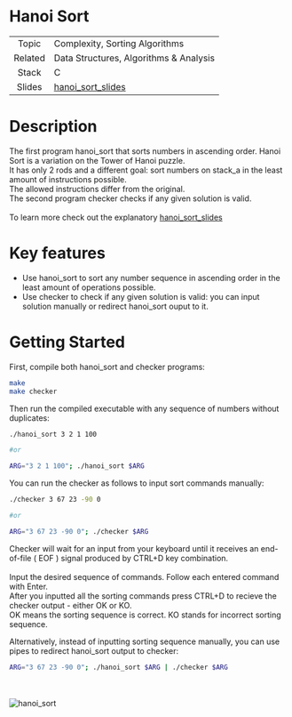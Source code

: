 # Hanoi Sort 

|  |  |
| :-: | - |
| Topic | Complexity, Sorting Algorithms |
| Related | Data Structures, Algorithms & Analysis |
| Stack | C |
| Slides | [hanoi_sort_slides](https://docs.google.com/presentation/d/e/2PACX-1vTEFvmQacI0a-NeA9DnU58SuYOy3MqDvup1_kxTQklIl93tVBSGWQalBJoeJAv8oACY-o2M35ARGiqq/pub?start=false&loop=false&delayms=3000) |

# Description

The first program hanoi_sort that sorts numbers in ascending order. Hanoi Sort is a variation on the Tower of Hanoi puzzle. <br>
It has only 2 rods and a different goal: sort numbers on stack_a in the least amount of instructions possible. <br>
The allowed instructions differ from the original.<br>
The second program checker checks if any given solution is valid. <br><br>
To learn more check out the explanatory [hanoi_sort_slides](https://docs.google.com/presentation/d/e/2PACX-1vTEFvmQacI0a-NeA9DnU58SuYOy3MqDvup1_kxTQklIl93tVBSGWQalBJoeJAv8oACY-o2M35ARGiqq/pub?start=false&loop=false&delayms=3000) 

# Key features
- Use hanoi_sort to sort any number sequence in ascending order in the least amount of operations possible.
- Use checker to check if any given solution is valid: you can input solution manually or redirect hanoi_sort ouput to it.

# Getting Started

First, compile both hanoi_sort and checker programs:<br>

```bash
make
make checker
```

Then run the compiled executable with any sequence of numbers without duplicates:

```bash
./hanoi_sort 3 2 1 100

#or

ARG="3 2 1 100"; ./hanoi_sort $ARG
```

You can run the checker as follows to input sort commands manually: <br>
 
```bash
./checker 3 67 23 -90 0

#or

ARG="3 67 23 -90 0"; ./checker $ARG
```
Checker will wait for an input from your keyboard until it receives an end-of-file ( EOF ) signal produced by CTRL+D key combination.<br><br>
Input the desired sequence of commands. Follow each entered command with Enter. <br>
After you inputted all the sorting commands press CTRL+D to recieve the checker output - either OK or KO.<br>
OK means the sorting sequence is correct. KO stands for incorrect sorting sequence.

Alternatively, instead of inputting sorting sequence manually, you can use pipes to redirect hanoi_sort output to checker:
```bash
ARG="3 67 23 -90 0"; ./hanoi_sort $ARG | ./checker $ARG 
```
<br><br>
![hanoi_sort](https://i.ibb.co/68K8LDK/Screenshot-from-2023-01-10-13-04-32.png)
